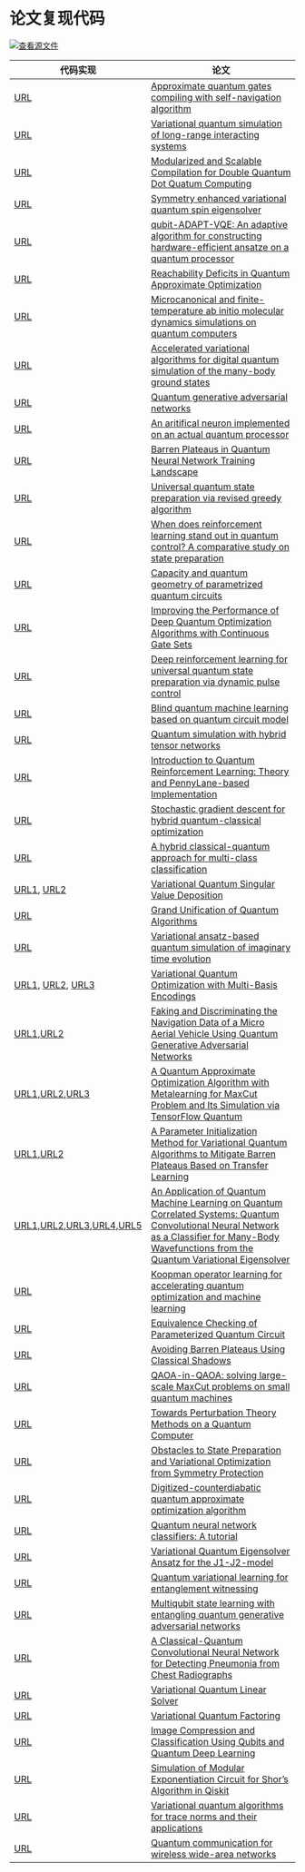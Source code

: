 # 论文复现代码

[![查看源文件](https://mindspore-website.obs.cn-north-4.myhuaweicloud.com/website-images/r2.2/resource/_static/logo_source.svg)](https://gitee.com/mindspore/docs/blob/r2.2/docs/mindquantum/docs/source_zh_cn/paper_with_code.md)

| 代码实现                                                                                                                                                                                                                                                                                                                                                                                                                                                                                                                                  | 论文                                                                                                                                                                                                                                    |
| ----------------------------------------------------------------------------------------------------------------------------------------------------------------------------------------------------------------------------------------------------------------------------------------------------------------------------------------------------------------------------------------------------------------------------------------------------------------------------------------------------------------------------------------- | --------------------------------------------------------------------------------------------------------------------------------------------------------------------------------------------------------------------------------------- |
| [URL](https://gitee.com/mindspore/mindquantum/blob/research/paper_with_code/approximate_quantum_gates_compilation_with_self_navigation_algorithm/GC_via_SN_algorithm.ipynb)                                                                                                                                                                                                                                                                                                                                                               | [Approximate quantum gates compiling with self-navigation algorithm](https://arxiv.org/abs/2204.02555)                                                                                                                                  |
| [URL](https://gitee.com/mindspore/mindquantum/tree/research/paper_with_code/long_range_vqe)                                                                                                                                                                                                                                                                                                                                                                                                                                               | [Variational quantum simulation of long-range interacting systems](https://arxiv.org/abs/2203.14281)                                                                                                                                    |
| [URL](https://gitee.com/mindspore/mindquantum/tree/research/paper_with_code/modularized_and_scalable_compilation_for_double_quantum_dot_quatum_computing)                                                                                                                                                                                                                                                                                                                                                                                 | [Modularized and Scalable Compilation for Double Quantum Dot Quatum Computing](https://arxiv.org/abs/2211.05300)                                                                                                                        |
| [URL](https://gitee.com/mindspore/mindquantum/tree/research/paper_with_code/symmetry_enhanced_variational_quantum_spin_eigensolver)                                                                                                                                                                                                                                                                                                                                                                                                       | [Symmetry enhanced variational quantum spin eigensolver](https://arxiv.org/abs/2203.02444)                                                                                                                                              |
| [URL](https://gitee.com/mindspore/mindquantum/tree/research/paper_recurrence/2021/02_hw86909202)                                                                                                                                                                                                                                                                                                                                                                                                                                          | [qubit-ADAPT-VQE: An adaptive algorithm for constructing hardware-efficient ansatze on a quantum processor](https://arxiv.org/abs/1911.10205)                                                                                           |
| [URL](https://gitee.com/mindspore/mindquantum/tree/research/paper_recurrence/2021/04_Magi)                                                                                                                                                                                                                                                                                                                                                                                                                                                | [Reachability Deficits in Quantum Approximate Optimization](https://arxiv.org/abs/1906.11259)                                                                                                                                           |
| [URL](https://gitee.com/mindspore/mindquantum/tree/research/paper_recurrence/2021/05_hw_008615959957849_01)                                                                                                                                                                                                                                                                                                                                                                                                                               | [Microcanonical and finite-temperature ab initio molecular dynamics simulations on quantum computers](https://arxiv.org/abs/2008.08144v1)                                                                                               |
| [URL](https://gitee.com/mindspore/mindquantum/tree/research/paper_recurrence/2021/06_hw08624896)                                                                                                                                                                                                                                                                                                                                                                                                                                          | [Accelerated variational algorithms for digital quantum simulation of the many-body ground states](https://arxiv.org/abs/2006.09415)                                                                                                    |
| [URL](https://gitee.com/mindspore/mindquantum/tree/research/paper_recurrence/2021/09_big91987)                                                                                                                                                                                                                                                                                                                                                                                                                                            | [Quantum generative adversarial networks](https://arxiv.org/abs/1804.08641)                                                                                                                                                             |
| [URL](https://gitee.com/mindspore/mindquantum/blob/research/paper_recurrence/2021/10_Mr_Tang754/main.ipynb)                                                                                                                                                                                                                                                                                                                                                                                                                               | [An aritifical neuron implemented on an actual quantum processor](https://arxiv.org/abs/1811.02266)                                                                                                                                     |
| [URL](https://gitee.com/mindspore/mindquantum/blob/research/paper_recurrence/2021/12_hid_b4uryzmyfxuzzn1/main.ipynb)                                                                                                                                                                                                                                                                                                                                                                                                                      | [Barren Plateaus in Quantum Neural Network Training Landscape](https://www.nature.com/articles/s41467-018-07090-4)                                                                                                                      |
| [URL](https://gitee.com/mindspore/mindquantum/blob/research/paper_recurrence/2021/13_waikikilck/main.ipynb)                                                                                                                                                                                                                                                                                                                                                                                                                               | [Universal quantum state preparation via revised greedy algorithm](https://arxiv.org/pdf/2108.03351.pdf)                                                                                                                                |
| [URL](https://gitee.com/mindspore/mindquantum/blob/research/paper_recurrence/2021/15_firing_feather/main.ipynb)                                                                                                                                                                                                                                                                                                                                                                                                                           | [When does reinforcement learning stand out in quantum control? A comparative study on state preparation](https://arxiv.org/abs/1902.02157)                                                                                             |
| [URL](https://gitee.com/mindspore/mindquantum/blob/research/paper_recurrence/2021/19_Rebecca/main.ipynb)                                                                                                                                                                                                                                                                                                                                                                                                                                  | [Capacity and quantum geometry of parametrized quantum circuits](https://arxiv.org/abs/2102.01659)                                                                                                                                      |
| [URL](https://gitee.com/mindspore/mindquantum/blob/research/paper_recurrence/2021/20_faketrue/main.ipynb)                                                                                                                                                                                                                                                                                                                                                                                                                                 | [Improving the Performance of Deep Quantum Optimization Algorithms with Continuous Gate Sets](https://arxiv.org/abs/2005.05275)                                                                                                         |
| [URL](https://gitee.com/mindspore/mindquantum/blob/research/paper_recurrence/2021/21_waikikilick/main.ipynb)                                                                                                                                                                                                                                                                                                                                                                                                                              | [Deep reinforcement learning for universal quantum state preparation via dynamic pulse control](https://doi.org/10.1140/epjqt/s40507-021-00119-6)                                                                                       |
| [URL](https://gitee.com/mindspore/mindquantum/blob/research/paper_recurrence/2021/22_hw33393305/main.ipynb)                                                                                                                                                                                                                                                                                                                                                                                                                               | [Blind quantum machine learning based on quantum circuit model](https://link.springer.com/article/10.1007/s11128-021-03301-y)                                                                                                           |
| [URL](https://gitee.com/mindspore/mindquantum/blob/research/paper_recurrence/2021/24_hw_008613816232674_01/main.ipynb)                                                                                                                                                                                                                                                                                                                                                                                                                    | [Quantum simulation with hybrid tensor networks](https://arxiv.org/abs/2007.00958)                                                                                                                                                      |
| [URL](https://gitee.com/mindspore/mindquantum/blob/research/paper_recurrence/2021/28_hid_r3jndb66c0zbhr9/main.ipynb)                                                                                                                                                                                                                                                                                                                                                                                                                      | [Introduction to Quantum Reinforcement Learning: Theory and PennyLane-based Implementation](https://arxiv.org/abs/2108.06849)                                                                                                           |
| [URL](https://gitee.com/mindspore/mindquantum/tree/research/paper_recurrence/2021/30_hw_008613571866975_01)                                                                                                                                                                                                                                                                                                                                                                                                                               | [Stochastic gradient descent for hybrid quantum-classical optimization](https://arxiv.org/abs/1910.01155)                                                                                                                               |
| [URL](https://gitee.com/mindspore/mindquantum/blob/research/paper_recurrence/2021/35_Mr_Tang754/main.ipynb)                                                                                                                                                                                                                                                                                                                                                                                                                               | [A hybrid classical-quantum approach for multi-class classification](https://link.springer.com/article/10.1007/s11128-021-03029-9)                                                                                                      |
| [URL1](https://gitee.com/mindspore/mindquantum/blob/research/paper_recurrence/2021/38_lolo1222/main.ipynb), [URL2](https://gitee.com/mindspore/mindquantum/tree/research/paper_recurrence/2023/53_your_lili)                                                                                                                                                                                                                                                                                                                              | [Variational Quantum Singular Value Deposition](https://arxiv.org/abs/2006.02336)                                                                                                                                                       |
| [URL](https://gitee.com/mindspore/mindquantum/blob/research/paper_recurrence/2021/48_kyrrego/main.ipynb)                                                                                                                                                                                                                                                                                                                                                                                                                                  | [Grand Unification of Quantum Algorithms](https://arxiv.org/abs/2105.02859)                                                                                                                                                             |
| [URL](https://gitee.com/mindspore/mindquantum/blob/research/paper_recurrence/2021/50_hw_008613816232674_01/main.ipynb)                                                                                                                                                                                                                                                                                                                                                                                                                    | [Variational ansatz-based quantum simulation of imaginary time evolution](https://www.nature.com/articles/s41534-019-0187-2)                                                                                                            |
| [URL1](https://gitee.com/mindspore/mindquantum/tree/research/paper_recurrence/2022/11_hw58695368), [URL2](https://gitee.com/mindspore/mindquantum/tree/research/paper_recurrence/2022/11_richybai), [URL3](https://gitee.com/mindspore/mindquantum/blob/research/paper_recurrence/2022/11_xhliang05/readme.ipynb)                                                                                                                                                                                                                         | [Variational Quantum Optimization with Multi-Basis Encodings](https://arxiv.org/abs/2106.13304)                                                                                                                                         |
| [URL1](https://gitee.com/mindspore/mindquantum/blob/research/paper_recurrence/2022/12_chzh32/readme.ipynb),[URL2](https://gitee.com/mindspore/mindquantum/tree/research/paper_recurrence/2022/12_richybai)                                                                                                                                                                                                                                                                                                                                | [Faking and Discriminating the Navigation Data of a Micro Aerial Vehicle Using Quantum Generative Adversarial Networks](https://arxiv.org/abs/1907.03038v3)                                                                             |
| [URL1](https://gitee.com/mindspore/mindquantum/blob/research/paper_recurrence/2022/13_arapat/readme.ipynb),[URL2](https://gitee.com/mindspore/mindquantum/tree/research/paper_recurrence/2022/13_richybai),[URL3](https://gitee.com/mindspore/mindquantum/blob/research/paper_recurrence/2022/13_xianhe_hw_008617620895776_01/MetaQAOA-MaxCut%E6%A8%A1%E5%9E%8B%E8%87%AA%E9%AA%8C%E6%8A%A5%E5%91%8A.md)                                                                                                                                   | [A Quantum Approximate Optimization Algorithm with Metalearning for MaxCut Problem and Its Simulation via TensorFlow Quantum](https://www.hindawi.com/journals/mpe/2021/6655455/)                                                       |
| [URL1](https://gitee.com/mindspore/mindquantum/tree/research/paper_recurrence/2022/14_richybai),[URL2](https://gitee.com/mindspore/mindquantum/blob/research/paper_recurrence/2022/14_waikikilick/readme.ipynb)                                                                                                                                                                                                                                                                                                                           | [A Parameter Initialization Method for Variational Quantum Algorithms to Mitigate Barren Plateaus Based on Transfer Learning](https://arxiv.org/abs/2112.10952v1)                                                                       |
| [URL1](https://gitee.com/mindspore/mindquantum/tree/research/paper_recurrence/2022/15_durga),[URL2](https://gitee.com/mindspore/mindquantum/tree/research/paper_recurrence/2022/15_hw58695368),[URL3](https://gitee.com/mindspore/mindquantum/blob/research/paper_recurrence/2022/15_hw_008617852167951_01/readme.ipynb),[URL4](https://gitee.com/mindspore/mindquantum/blob/research/paper_recurrence/2022/15_miaomiaomiao/readme.ipynb),[URL5](https://gitee.com/mindspore/mindquantum/tree/research/paper_recurrence/2022/15_richybai) | [An Application of Quantum Machine Learning on Quantum Correlated Systems: Quantum Convolutional Neural Network as a Classifier for Many-Body Wavefunctions from the Quantum Variational Eigensolver](https://arxiv.org/abs/2111.05076) |
| [URL](https://gitee.com/mindspore/mindquantum/tree/research/paper_recurrence/2023/01_whisky98)                                                                                                                                                                                                                                                                                                                                                                                                                                            | [Koopman operator learning for accelerating quantum optimization and machine learning](https://arxiv.org/abs/2211.01365)                                                                                                                |
| [URL](https://gitee.com/mindspore/mindquantum/tree/research/paper_recurrence/2023/03_faketrue)                                                                                                                                                                                                                                                                                                                                                                                                                                            | [Equivalence Checking of Parameterized Quantum Circuit](https://arxiv.org/abs/2210.12166)                                                                                                                                               |
| [URL](https://gitee.com/mindspore/mindquantum/tree/research/paper_recurrence/2023/05_hid_b4uryzmyfxuzzn1)                                                                                                                                                                                                                                                                                                                                                                                                                                 | [Avoiding Barren Plateaus Using Classical Shadows](https://journals.aps.org/prxquantum/abstract/10.1103/PRXQuantum.3.020365)                                                                                                            |
| [URL](https://gitee.com/mindspore/mindquantum/blob/research/paper_recurrence/2023/07_waikikilick/readme.ipynb)                                                                                                                                                                                                                                                                                                                                                                                                                            | [QAOA-in-QAOA: solving large-scale MaxCut problems on small quantum machines](https://arxiv.org/abs/2205.11762)                                                                                                                         |
| [URL](https://gitee.com/mindspore/mindquantum/tree/research/paper_recurrence/2023/17_hw_008615201439470/17_hw_008615201439470)                                                                                                                                                                                                                                                                                                                                                                                                            | [Towards Perturbation Theory Methods on a Quantum Computer](https://arxiv.org/abs/2206.14955)                                                                                                                                           |
| [URL](https://gitee.com/mindspore/mindquantum/blob/research/paper_recurrence/2023/18_hw58695368/main.ipynb)                                                                                                                                                                                                                                                                                                                                                                                                                               | [Obstacles to State Preparation and Variational Optimization from Symmetry Protection](https://arxiv.org/abs/1910.08980)                                                                                                                |
| [URL](https://gitee.com/mindspore/mindquantum/blob/research/paper_recurrence/2023/19_Mr_Tang754/main.ipynb)                                                                                                                                                                                                                                                                                                                                                                                                                               | [Digitized-counterdiabatic quantum approximate optimization algorithm](https://arxiv.org/abs/2107.02789)                                                                                                                                |
| [URL](https://gitee.com/mindspore/mindquantum/blob/research/paper_recurrence/2023/21_yjshun/main.ipynb)                                                                                                                                                                                                                                                                                                                                                                                                                                   | [Quantum neural network classifiers: A tutorial](https://scipost.org/SciPostPhysLectNotes.61)                                                                                                                                           |
| [URL](https://gitee.com/mindspore/mindquantum/blob/research/paper_recurrence/2023/22_waikikilick/readme.ipynb#https://gitee.com/link?target=https%3A%2F%2Farxiv.org%2Fabs%2F2205.11198)                                                                                                                                                                                                                                                                                                                                                   | [Variational Quantum Eigensolver Ansatz for the J1-J2-model](https://arxiv.org/abs/2205.11198)                                                                                                                                          |
| [URL](https://gitee.com/mindspore/mindquantum/tree/research/paper_recurrence/2023/23_your_lili)                                                                                                                                                                                                                                                                                                                                                                                                                                           | [Quantum variational learning for entanglement witnessing](https://arxiv.org/abs/2205.10429)                                                                                                                                            |
| [URL](https://gitee.com/mindspore/mindquantum/blob/research/paper_recurrence/2023/24_chzh32/readme.ipynb)                                                                                                                                                                                                                                                                                                                                                                                                                                 | [Multiqubit state learning with entangling quantum generative adversarial networks](https://journals.aps.org/pra/abstract/10.1103/PhysRevA.106.032429)                                                                                  |
| [URL](https://gitee.com/mindspore/mindquantum/tree/research/paper_recurrence/2023/30_jiawang_yu)                                                                                                                                                                                                                                                                                                                                                                                                                                          | [A Classical-Quantum Convolutional Neural Network for Detecting Pneumonia from Chest Radiographs](https://arxiv.org/abs/2202.10452)                                                                                                     |
| [URL](https://gitee.com/mindspore/mindquantum/blob/research/paper_recurrence/2023/38_jiawang_yu/main.ipynb)                                                                                                                                                                                                                                                                                                                                                                                                                               | [Variational Quantum Linear Solver](https://arxiv.org/abs/1909.05820)                                                                                                                                                                   |
| [URL](https://gitee.com/mindspore/mindquantum/tree/research/paper_recurrence/2023/40_hw58695368)                                                                                                                                                                                                                                                                                                                                                                                                                                          | [Variational Quantum Factoring](https://arxiv.org/abs/1808.08927)                                                                                                                                                                       |
| [URL](https://gitee.com/mindspore/mindquantum/tree/research/paper_recurrence/2023/47_richybai)                                                                                                                                                                                                                                                                                                                                                                                                                                            | [Image Compression and Classification Using Qubits and Quantum Deep Learning](https://arxiv.org/abs/2110.05476)                                                                                                                         |
| [URL](https://gitee.com/mindspore/mindquantum/tree/research/paper_recurrence/2023/51_your_lili)                                                                                                                                                                                                                                                                                                                                                                                                                                           | [Simulation of Modular Exponentiation Circuit for Shor’s Algorithm in Qiskit](https://ieeexplore.ieee.org/document/9310794)                                                                                                             |
| [URL](https://gitee.com/mindspore/mindquantum/blob/research/paper_recurrence/2023/54_hid_tk1zaoo2lfzd3jw/main.ipynb)                                                                                                                                                                                                                                                                                                                                                                                                                      | [Variational quantum algorithms for trace norms and their applications](https://arxiv.org/abs/2012.05768)                                                                                                                               |
| [URL](https://gitee.com/mindspore/mindquantum/tree/research/paper_recurrence/2023/64_your_lili)                                                                                                                                                                                                                                                                                                                                                                                                                                           | [Quantum communication for wireless wide-area networks](https://ieeexplore.ieee.org/document/1461505)                                                                                                                                   |
